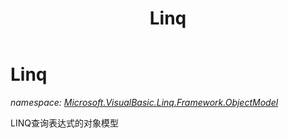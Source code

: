﻿---
title: Linq
---

# Linq
_namespace: [Microsoft.VisualBasic.Linq.Framework.ObjectModel](N-Microsoft.VisualBasic.Linq.Framework.ObjectModel.html)_

LINQ查询表达式的对象模型




